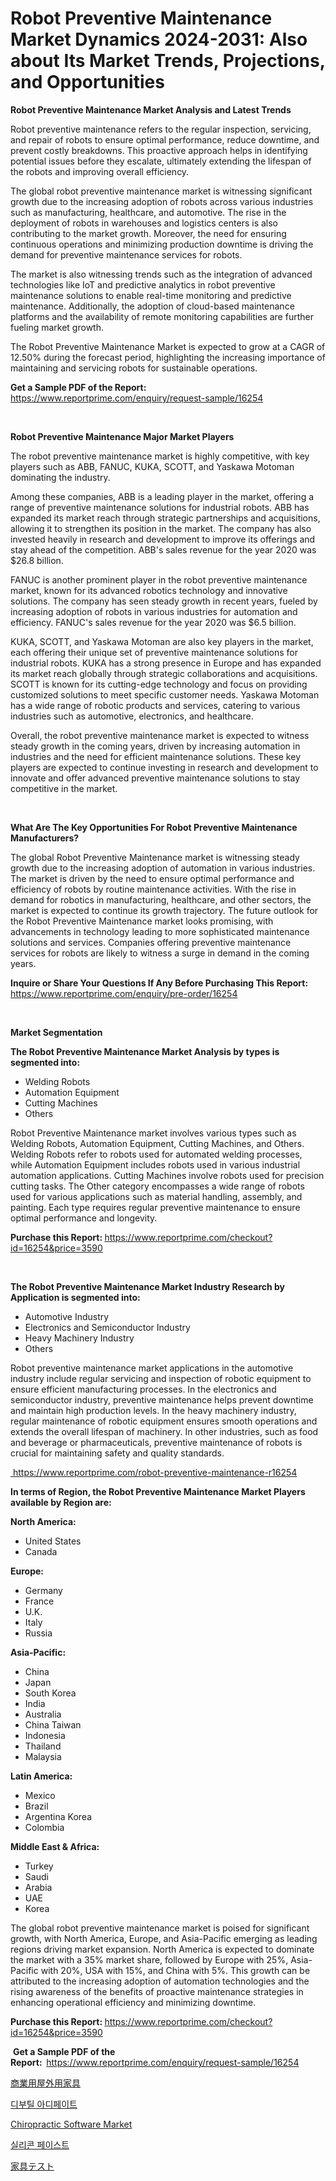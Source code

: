 <p><h1>Robot Preventive Maintenance Market Dynamics 2024-2031: Also about Its Market Trends, Projections, and Opportunities</h1></p><p><strong>Robot Preventive Maintenance Market Analysis and Latest Trends</strong></p>
<p><p>Robot preventive maintenance refers to the regular inspection, servicing, and repair of robots to ensure optimal performance, reduce downtime, and prevent costly breakdowns. This proactive approach helps in identifying potential issues before they escalate, ultimately extending the lifespan of the robots and improving overall efficiency.</p><p>The global robot preventive maintenance market is witnessing significant growth due to the increasing adoption of robots across various industries such as manufacturing, healthcare, and automotive. The rise in the deployment of robots in warehouses and logistics centers is also contributing to the market growth. Moreover, the need for ensuring continuous operations and minimizing production downtime is driving the demand for preventive maintenance services for robots.</p><p>The market is also witnessing trends such as the integration of advanced technologies like IoT and predictive analytics in robot preventive maintenance solutions to enable real-time monitoring and predictive maintenance. Additionally, the adoption of cloud-based maintenance platforms and the availability of remote monitoring capabilities are further fueling market growth.</p><p>The Robot Preventive Maintenance Market is expected to grow at a CAGR of 12.50% during the forecast period, highlighting the increasing importance of maintaining and servicing robots for sustainable operations.</p></p>
<p><strong>Get a Sample PDF of the Report:&nbsp;</strong> <a href="https://www.reportprime.com/enquiry/request-sample/16254">https://www.reportprime.com/enquiry/request-sample/16254</a></p>
<p>&nbsp;</p>
<p><strong>Robot Preventive Maintenance Major Market Players</strong></p>
<p><p>The robot preventive maintenance market is highly competitive, with key players such as ABB, FANUC, KUKA, SCOTT, and Yaskawa Motoman dominating the industry. </p><p>Among these companies, ABB is a leading player in the market, offering a range of preventive maintenance solutions for industrial robots. ABB has expanded its market reach through strategic partnerships and acquisitions, allowing it to strengthen its position in the market. The company has also invested heavily in research and development to improve its offerings and stay ahead of the competition. ABB's sales revenue for the year 2020 was $26.8 billion.</p><p>FANUC is another prominent player in the robot preventive maintenance market, known for its advanced robotics technology and innovative solutions. The company has seen steady growth in recent years, fueled by increasing adoption of robots in various industries for automation and efficiency. FANUC's sales revenue for the year 2020 was $6.5 billion.</p><p>KUKA, SCOTT, and Yaskawa Motoman are also key players in the market, each offering their unique set of preventive maintenance solutions for industrial robots. KUKA has a strong presence in Europe and has expanded its market reach globally through strategic collaborations and acquisitions. SCOTT is known for its cutting-edge technology and focus on providing customized solutions to meet specific customer needs. Yaskawa Motoman has a wide range of robotic products and services, catering to various industries such as automotive, electronics, and healthcare.</p><p>Overall, the robot preventive maintenance market is expected to witness steady growth in the coming years, driven by increasing automation in industries and the need for efficient maintenance solutions. These key players are expected to continue investing in research and development to innovate and offer advanced preventive maintenance solutions to stay competitive in the market.</p></p>
<p>&nbsp;</p>
<p><strong>What Are The Key Opportunities For Robot Preventive Maintenance Manufacturers?</strong></p>
<p><p>The global Robot Preventive Maintenance market is witnessing steady growth due to the increasing adoption of automation in various industries. The market is driven by the need to ensure optimal performance and efficiency of robots by routine maintenance activities. With the rise in demand for robotics in manufacturing, healthcare, and other sectors, the market is expected to continue its growth trajectory. The future outlook for the Robot Preventive Maintenance market looks promising, with advancements in technology leading to more sophisticated maintenance solutions and services. Companies offering preventive maintenance services for robots are likely to witness a surge in demand in the coming years.</p></p>
<p><strong>Inquire or Share Your Questions If Any Before Purchasing This Report:</strong> <a href="https://www.reportprime.com/enquiry/pre-order/16254">https://www.reportprime.com/enquiry/pre-order/16254</a></p>
<p>&nbsp;</p>
<p><strong>Market Segmentation</strong></p>
<p><strong>The Robot Preventive Maintenance Market Analysis by types is segmented into:</strong></p>
<p><ul><li>Welding Robots</li><li>Automation Equipment</li><li>Cutting Machines</li><li>Others</li></ul></p>
<p><p>Robot Preventive Maintenance market involves various types such as Welding Robots, Automation Equipment, Cutting Machines, and Others. Welding Robots refer to robots used for automated welding processes, while Automation Equipment includes robots used in various industrial automation applications. Cutting Machines involve robots used for precision cutting tasks. The Other category encompasses a wide range of robots used for various applications such as material handling, assembly, and painting. Each type requires regular preventive maintenance to ensure optimal performance and longevity.</p></p>
<p><strong>Purchase this Report:&nbsp;</strong><a href="https://www.reportprime.com/checkout?id=16254&price=3590">https://www.reportprime.com/checkout?id=16254&price=3590</a></p>
<p>&nbsp;</p>
<p><strong>The Robot Preventive Maintenance Market Industry Research by Application is segmented into:</strong></p>
<p><ul><li>Automotive Industry</li><li>Electronics and Semiconductor Industry</li><li>Heavy Machinery Industry</li><li>Others</li></ul></p>
<p><p>Robot preventive maintenance market applications in the automotive industry include regular servicing and inspection of robotic equipment to ensure efficient manufacturing processes. In the electronics and semiconductor industry, preventive maintenance helps prevent downtime and maintain high production levels. In the heavy machinery industry, regular maintenance of robotic equipment ensures smooth operations and extends the overall lifespan of machinery. In other industries, such as food and beverage or pharmaceuticals, preventive maintenance of robots is crucial for maintaining safety and quality standards.</p></p>
<p><a href="https://www.reportprime.com/robot-preventive-maintenance-r16254">&nbsp;https://www.reportprime.com/robot-preventive-maintenance-r16254</a></p>
<p><strong>In terms of Region, the Robot Preventive Maintenance Market Players available by Region are:</strong></p>
<p>
    <p> <strong> North America: </strong>
        <ul>
            <li>United States</li>
            <li>Canada</li>
        </ul>
        </p> 
    <p> <strong> Europe: </strong>
        <ul>
            <li>Germany</li>
            <li>France</li>
            <li>U.K.</li>
            <li>Italy</li>
            <li>Russia</li>
        </ul>
        </p> 
    <p> <strong> Asia-Pacific: </strong>
        <ul>
            <li>China</li>
            <li>Japan</li>
            <li>South Korea</li>
            <li>India</li>
            <li>Australia</li>
            <li>China Taiwan</li>
            <li>Indonesia</li>
            <li>Thailand</li>
            <li>Malaysia</li>
        </ul>
        </p> 
    <p> <strong> Latin America: </strong>
        <ul>
            <li>Mexico</li>
            <li>Brazil</li>
            <li>Argentina Korea</li>
            <li>Colombia</li>
        </ul>
        </p> 
    <p> <strong> Middle East & Africa: </strong>
        <ul>
            <li>Turkey</li>
            <li>Saudi</li>
            <li>Arabia</li>
            <li>UAE</li>
            <li>Korea</li>
        </ul>
    </p>
    </p>
<p><p>The global robot preventive maintenance market is poised for significant growth, with North America, Europe, and Asia-Pacific emerging as leading regions driving market expansion. North America is expected to dominate the market with a 35% market share, followed by Europe with 25%, Asia-Pacific with 20%, USA with 15%, and China with 5%. This growth can be attributed to the increasing adoption of automation technologies and the rising awareness of the benefits of proactive maintenance strategies in enhancing operational efficiency and minimizing downtime.</p></p>
<p><strong>Purchase this Report: </strong><a href="https://www.reportprime.com/checkout?id=16254&price=3590">https://www.reportprime.com/checkout?id=16254&price=3590</a></p>
<p>&nbsp;<strong>Get a Sample PDF of the Report:&nbsp;&nbsp;</strong><a href="https://www.reportprime.com/enquiry/request-sample/16254">https://www.reportprime.com/enquiry/request-sample/16254</a></p>
<p><strong></strong></p>
<p><p><a href="https://github.com/MosesSpinka1914/Market-Research-Report-List-1/blob/main/808450226183.md">商業用屋外用家具</a></p><p><a href="https://github.com/Elenrrera7685/Market-Research-Report-List-1/blob/main/481521624337.md">디부틸 아디페이트</a></p><p><a href="https://github.com/Whitneyboyettebo9kiw7yr13/Market-Research-Report-List-2/blob/main/chiropractic-software-market.md">Chiropractic Software Market</a></p><p><a href="https://github.com/sammyUltyylrich9067856/Market-Research-Report-List-1/blob/main/280003524338.md">실리콘 페이스트</a></p><p><a href="https://github.com/bevdtkn4419963/Market-Research-Report-List-1/blob/main/819199226182.md">家具テスト</a></p></p>